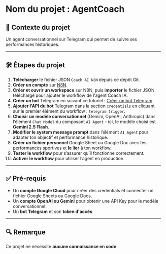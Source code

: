 # Nom du projet : AgentCoach

## 🎯 Contexte du projet

Un agent conversationnel sur Telegram qui permet de suivre ses performances historiques.

---

## 🛠️ Étapes du projet

1. **Télécharger** le fichier JSON `Coach AI N8N` depuis ce dépôt Git.
2. **Créer un compte** sur [N8N](https://n8n.io/).
3. **Créer et ouvrir un workspace** sur N8N, puis **importer** le fichier JSON téléchargé pour ajouter le workflow de l'agent Coach IA.
4. **Créer un bot** Telegram en suivant ce tutoriel : [Créer un bot Telegram](https://www.youtube.com/watch?v=Li2xrdRYP5o).
5. **Ajouter l'API du bot** Telegram dans la section `credentials` en cliquant sur le premier élément du workflow : `telegram trigger`.
6. **Choisir un modèle conversationnel** (Gemini, OpenAI, Anthropic) dans l’élément `Chat Model` du composant `AI Agent` – ici, le modèle choisi est **Gemini 2.5 Flash**.
7. **Modifier le system message prompt** dans l’élément `AI Agent` pour adapter ton objectif et performance historique.
8. **Créer un fichier personnel** Google Sheet ou Google Doc avec tes performances sportives et **le lier** à ton workflow.
9. **Tester le workflow** pour s’assurer qu’il fonctionne correctement.
10. **Activer le workflow** pour utiliser l’agent en production.

---

## ✅ Pré-requis

- Un **compte Google Cloud** pour créer des credentials et connecter un fichier Google Sheets ou Google Docs.
- Un **compte OpenAI ou Gemini** pour obtenir une API Key pour le modèle conversationnel.
- Un **bot Telegram** et son **token d'accès**.

---

## 🔍 Remarque

Ce projet ne nécessite **aucune connaissance en code**.
